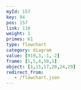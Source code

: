 ```yaml
---
myId: 157
key: 94
pos: 157
link: 110
weight: 1
primes: 61
type: flowchart
category: diagram
value: [919,3,-1,-2]
frame: [1,5,4,50,1]
object: [1,15,17,20,24,29]
redirect_from:
   - /flowchart.json
---
```


